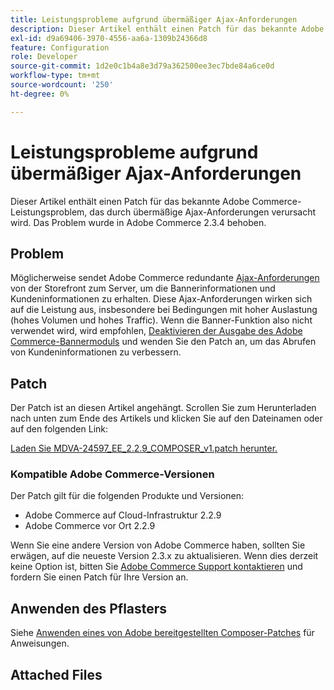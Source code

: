 ```yaml
---
title: Leistungsprobleme aufgrund übermäßiger Ajax-Anforderungen
description: Dieser Artikel enthält einen Patch für das bekannte Adobe Commerce-Leistungsproblem, das durch übermäßige Ajax-Anforderungen verursacht wird. Das Problem wurde in Adobe Commerce 2.3.4 behoben.
exl-id: d9a69406-3970-4556-aa6a-1309b24366d8
feature: Configuration
role: Developer
source-git-commit: 1d2e0c1b4a8e3d79a362500ee3ec7bde84a6ce0d
workflow-type: tm+mt
source-wordcount: '250'
ht-degree: 0%

---
```


# Leistungsprobleme aufgrund übermäßiger Ajax-Anforderungen

Dieser Artikel enthält einen Patch für das bekannte Adobe Commerce-Leistungsproblem, das durch übermäßige Ajax-Anforderungen verursacht wird. Das Problem wurde in Adobe Commerce 2.3.4 behoben.

## Problem

Möglicherweise sendet Adobe Commerce redundante [Ajax-Anforderungen](/help/troubleshooting/miscellaneous/high-throughput-ajax-requests-cause-poor-performance.md) von der Storefront zum Server, um die Bannerinformationen und Kundeninformationen zu erhalten. Diese Ajax-Anforderungen wirken sich auf die Leistung aus, insbesondere bei Bedingungen mit hoher Auslastung (hohes Volumen und hohes Traffic). Wenn die Banner-Funktion also nicht verwendet wird, wird empfohlen, [Deaktivieren der Ausgabe des Adobe Commerce-Bannermoduls](/help/troubleshooting/miscellaneous/disable-magento-banner-output-to-improve-site-performance.md) und wenden Sie den Patch an, um das Abrufen von Kundeninformationen zu verbessern.

## Patch

Der Patch ist an diesen Artikel angehängt. Scrollen Sie zum Herunterladen nach unten zum Ende des Artikels und klicken Sie auf den Dateinamen oder auf den folgenden Link:

[Laden Sie MDVA-24597\_EE\_2.2.9\_COMPOSER\_v1.patch herunter.](assets/MDVA-24597_EE_2.2.9_COMPOSER_v1.patch.zip)

### Kompatible Adobe Commerce-Versionen

Der Patch gilt für die folgenden Produkte und Versionen:

* Adobe Commerce auf Cloud-Infrastruktur 2.2.9
* Adobe Commerce vor Ort 2.2.9

Wenn Sie eine andere Version von Adobe Commerce haben, sollten Sie erwägen, auf die neueste Version 2.3.x zu aktualisieren. Wenn dies derzeit keine Option ist, bitten Sie [Adobe Commerce Support kontaktieren](/help/help-center-guide/help-center/magento-help-center-user-guide.md#submit-ticket) und fordern Sie einen Patch für Ihre Version an.

## Anwenden des Pflasters

Siehe [Anwenden eines von Adobe bereitgestellten Composer-Patches](/help/how-to/general/how-to-apply-a-composer-patch-provided-by-magento.md) für Anweisungen.

## Attached Files
